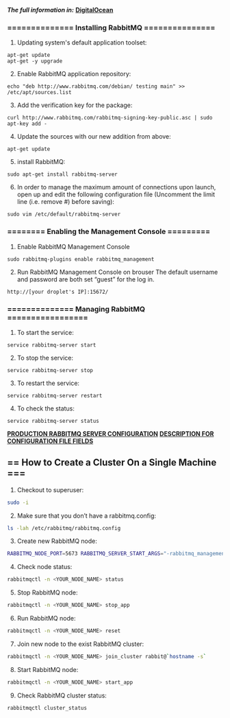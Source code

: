 ***The full information in:*** [**DigitalOcean**](https://www.digitalocean.com/community/tutorials/how-to-install-and-manage-rabbitmq)
### ============== Installing RabbitMQ ===============

1) Updating system's default application toolset:
```
apt-get update
apt-get -y upgrade
```
2) Enable RabbitMQ application repository:
```
echo "deb http://www.rabbitmq.com/debian/ testing main" >> /etc/apt/sources.list
```
3) Add the verification key for the package:
```
curl http://www.rabbitmq.com/rabbitmq-signing-key-public.asc | sudo apt-key add -
```
4) Update the sources with our new addition from above:
```
apt-get update
```
5) install RabbitMQ:
```
sudo apt-get install rabbitmq-server
```
6) In order to manage the maximum amount of connections upon launch, 
   open up and edit the following configuration file 
   (Uncomment the limit line (i.e. remove #) before saving):
```
sudo vim /etc/default/rabbitmq-server
```

### ======== Enabling the Management Console =========

1) Enable RabbitMQ Management Console
```
sudo rabbitmq-plugins enable rabbitmq_management
```
2) Run RabbitMQ Management Console on brouser
   The default username and password are both set “guest” for the log in.
```
http://[your droplet's IP]:15672/
```

### ============== Managing RabbitMQ =================

1) To start the service:
```
service rabbitmq-server start
```
2) To stop the service:
```
service rabbitmq-server stop
```
3) To restart the service:
```
service rabbitmq-server restart
```
4) To check the status:
```
service rabbitmq-server status
```

[**PRODUCTION RABBITMQ SERVER CONFIGURATION**](http://www.rabbitmq.com/production-checklist.html)
[**DESCRIPTION FOR CONFIGURATION FILE FIELDS**](http://www.rabbitmq.com/configure.html#config-location)

## == How to Create a Cluster On a Single Machine ===

1) Checkout to superuser:
```bash
sudo -i
```
2) Make sure that you don’t have a rabbitmq.config:

```bash
ls -lah /etc/rabbitmq/rabbitmq.config
```
3) Create new RabbitMQ node:
```bash
RABBITMQ_NODE_PORT=5673 RABBITMQ_SERVER_START_ARGS="-rabbitmq_management listener [{port,15673}]" RABBITMQ_NODENAME=<YOUR_NODE_NAME> rabbitmq-server
```
4) Check node status:  
```bash
rabbitmqctl -n <YOUR_NODE_NAME> status
```
5) Stop RabbitMQ node:
```bash 
rabbitmqctl -n <YOUR_NODE_NAME> stop_app
```
6) Run RabbitMQ node:
```bash
rabbitmqctl -n <YOUR_NODE_NAME> reset
```
7) Join new node to the exist RabbitMQ cluster:
```bash
rabbitmqctl -n <YOUR_NODE_NAME> join_cluster rabbit@`hostname -s`
```
8) Start RabbitMQ node:
```bash
rabbitmqctl -n <YOUR_NODE_NAME> start_app
```
9) Check RabbitMQ cluster status:
```bash
rabbitmqctl cluster_status
```

